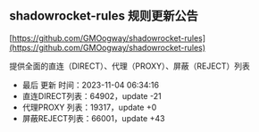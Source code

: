 ## shadowrocket-rules 规则更新公告

[https://github.com/GMOogway/shadowrocket-rules](https://github.com/GMOogway/shadowrocket-rules)

提供全面的直连（DIRECT）、代理（PROXY）、屏蔽（REJECT）列表
- 最后 更新 时间：2023-11-04 06:34:16
- 直连DIRECT列表：64902，update -21
- 代理PROXY 列表：19317，update +0
- 屏蔽REJECT列表：66001，update +43